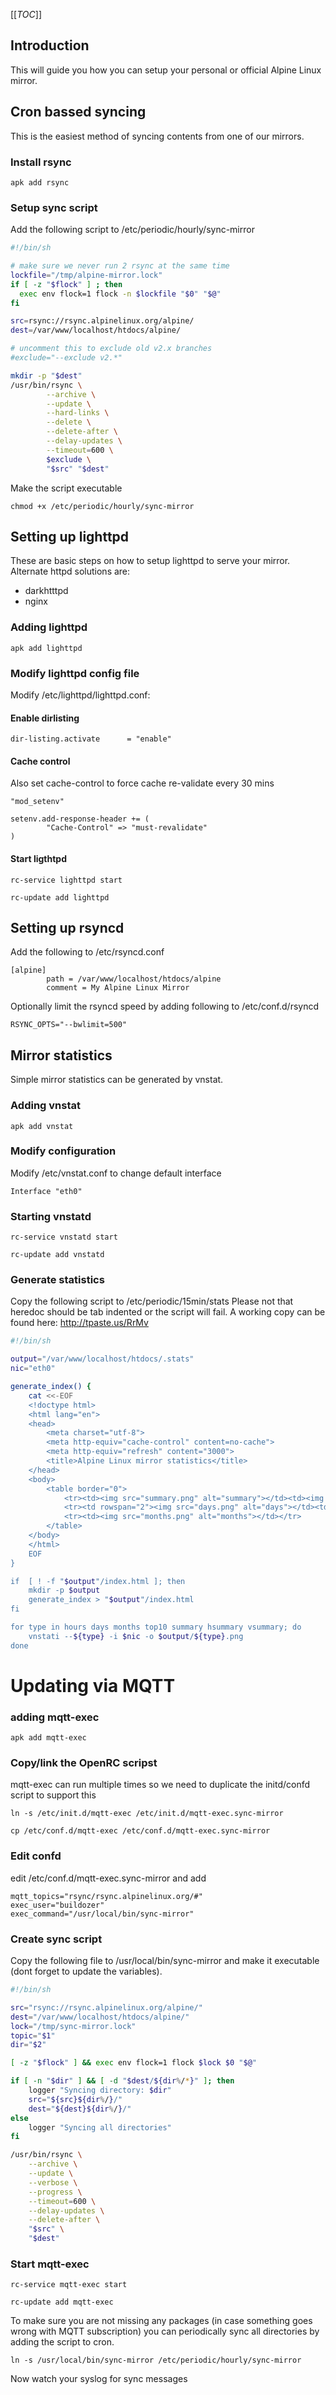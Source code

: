 [[_TOC_]]

## Introduction

This will guide you how you can setup your personal or official Alpine Linux mirror.

## Cron bassed syncing

This is the easiest method of syncing contents from one of our mirrors.

### Install rsync

`apk add rsync`

### Setup sync script

Add the following script to  /etc/periodic/hourly/sync-mirror

```sh
#!/bin/sh

# make sure we never run 2 rsync at the same time
lockfile="/tmp/alpine-mirror.lock"
if [ -z "$flock" ] ; then
  exec env flock=1 flock -n $lockfile "$0" "$@"
fi

src=rsync://rsync.alpinelinux.org/alpine/ 
dest=/var/www/localhost/htdocs/alpine/

# uncomment this to exclude old v2.x branches
#exclude="--exclude v2.*"

mkdir -p "$dest"
/usr/bin/rsync \
        --archive \
        --update \
        --hard-links \
        --delete \
        --delete-after \
        --delay-updates \
        --timeout=600 \
        $exclude \
        "$src" "$dest"
```

Make the script executable

`chmod +x /etc/periodic/hourly/sync-mirror`

## Setting up lighttpd

These are basic steps on how to setup lighttpd to serve your mirror.
Alternate httpd solutions are:

* darkhtttpd
* nginx

### Adding lighttpd

`apk add lighttpd`

### Modify lighttpd config file

Modify /etc/lighttpd/lighttpd.conf:

#### Enable dirlisting

```
dir-listing.activate      = "enable"
```

#### Cache control

Also set cache-control to force cache re-validate every 30 mins

```
"mod_setenv"
```

```
setenv.add-response-header += (           
        "Cache-Control" => "must-revalidate"
)
```

#### Start ligthtpd

`rc-service lighttpd start`

`rc-update add lighttpd`

## Setting up rsyncd

Add the following to /etc/rsyncd.conf

```
[alpine]
        path = /var/www/localhost/htdocs/alpine
        comment = My Alpine Linux Mirror
```

Optionally limit the rsyncd speed by adding following to /etc/conf.d/rsyncd

```
RSYNC_OPTS="--bwlimit=500"
```

## Mirror statistics

Simple mirror statistics can be generated by vnstat.

### Adding vnstat

`apk add vnstat`

### Modify configuration

Modify /etc/vnstat.conf to change default interface

```
Interface "eth0"
```

### Starting vnstatd

`rc-service vnstatd start`

`rc-update add vnstatd`

### Generate statistics

Copy the following script to /etc/periodic/15min/stats
Please not that heredoc should be tab indented or the script will fail. A working copy can be found here: http://tpaste.us/RrMv

```sh
#!/bin/sh

output="/var/www/localhost/htdocs/.stats"
nic="eth0"

generate_index() {
    cat <<-EOF
    <!doctype html>
    <html lang="en">
    <head>
        <meta charset="utf-8">
        <meta http-equiv="cache-control" content=no-cache">
        <meta http-equiv="refresh" content="3000">
        <title>Alpine Linux mirror statistics</title>
    </head>
    <body>
        <table border="0">
            <tr><td><img src="summary.png" alt="summary"></td><td><img src="hours.png" alt="hours"></td></tr>
            <tr><td rowspan="2"><img src="days.png" alt="days"></td><td><img src="top10.png" alt="top10"></td></tr>
            <tr><td><img src="months.png" alt="months"></td></tr>
        </table>
    </body>
    </html>
    EOF
}

if  [ ! -f "$output"/index.html ]; then
    mkdir -p $output
    generate_index > "$output"/index.html
fi

for type in hours days months top10 summary hsummary vsummary; do
    vnstati --${type} -i $nic -o $output/${type}.png
done
```

# Updating via MQTT

### adding mqtt-exec

`apk add mqtt-exec`

### Copy/link the OpenRC scripst

mqtt-exec can run multiple times so we need to duplicate the initd/confd script to support this

`ln -s /etc/init.d/mqtt-exec /etc/init.d/mqtt-exec.sync-mirror`

`cp /etc/conf.d/mqtt-exec /etc/conf.d/mqtt-exec.sync-mirror`

### Edit confd

edit /etc/conf.d/mqtt-exec.sync-mirror and add

```
mqtt_topics="rsync/rsync.alpinelinux.org/#"
exec_user="buildozer"
exec_command="/usr/local/bin/sync-mirror"
```

### Create sync script

Copy the following file to /usr/local/bin/sync-mirror and make it executable (dont forget to update the variables).

```sh
#!/bin/sh

src="rsync://rsync.alpinelinux.org/alpine/"
dest="/var/www/localhost/htdocs/alpine/"
lock="/tmp/sync-mirror.lock"
topic="$1"
dir="$2"

[ -z "$flock" ] && exec env flock=1 flock $lock $0 "$@"

if [ -n "$dir" ] && [ -d "$dest/${dir%/*}" ]; then
    logger "Syncing directory: $dir"
    src="${src}${dir%/}/"
    dest="${dest}${dir%/}/"
else
    logger "Syncing all directories"
fi

/usr/bin/rsync \
    --archive \
    --update \
    --verbose \
    --progress \
    --timeout=600 \
    --delay-updates \
    --delete-after \
    "$src" \
    "$dest"
```

### Start mqtt-exec

`rc-service mqtt-exec start`

`rc-update add mqtt-exec`

To make sure you are not missing any packages (in case something goes wrong with MQTT subscription) you can periodically sync all directories by adding the script to cron.

`ln -s /usr/local/bin/sync-mirror /etc/periodic/hourly/sync-mirror`

Now watch your syslog for sync messages


